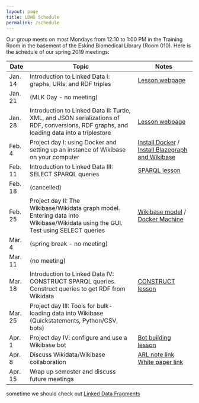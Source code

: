```yaml
---
layout: page
title: LDWG Schedule
permalink: /schedule
---
```



Our group meets on most Mondays from 12:10 to 1:00 PM in the Training Room in the basement of the Eskind Biomedical Library (Room 010).  Here is the schedule of our spring 2019 meetings:

| Date | Topic | Notes |
|------|-------|-------|
| Jan. 14 | Introduction to Linked Data I: graphs, URIs, and RDF triples | [Lesson webpage](https://heardlibrary.github.io/digital-scholarship/lod/graphs/) |
| Jan. 21 | (MLK Day - no meeting) |  |
| Jan. 28 | Introduction to Linked Data II: Turtle, XML, and JSON serializations of RDF, conversions, RDF graphs, and loading data into a triplestore | [Lesson webpage](https://heardlibrary.github.io/digital-scholarship/lod/serialization/) |
| Feb. 4 | Project day I: using Docker and setting up an instance of Wikibase on your computer | [Install Docker](https://heardlibrary.github.io/digital-scholarship/host/docker/) / [Install Blazegraph and Wikibase](https://heardlibrary.github.io/digital-scholarship/lod/install/)|
| Feb. 11 | Introduction to Linked Data III: SELECT SPARQL queries | [SPARQL lesson](https://heardlibrary.github.io/digital-scholarship/lod/sparql/) |
| Feb. 18 | (cancelled) |  |
| Feb. 25 | Project day II: The Wikibase/Wikidata graph model. Entering data into Wikibase/Wikidata using the GUI. Test using SELECT queries | [Wikibase model](https://heardlibrary.github.io/digital-scholarship/lod/wikibase/) / [Docker Machine](https://heardlibrary.github.io/digital-scholarship/host/dockermachine/)|
| Mar. 4 | (spring break - no meeting) |  |
| Mar. 11 | (no meeting) |  |
| Mar. 18 | Introduction to Linked Data IV: CONSTRUCT SPARQL queries.  Construct queries to get RDF from Wikidata | [CONSTRUCT lesson](https://heardlibrary.github.io/digital-scholarship/lod/sparql/#construct-sparql-queries) |
| Mar. 25 | Project day III: Tools for bulk-loading data into Wikibase (Quickstatements, Python/CSV, bots) |  |
| Apr. 1 | Project day IV: configure and use a Wikibase bot | [Bot building lesson](https://heardlibrary.github.io/digital-scholarship/host/wikidata/bot/) |
| Apr. 8 | Discuss Wikidata/Wikibase collaboration | [ARL note link](https://www.arl.org/news/arl-news/4682-arl-wikimedia-and-linked-open-data-draft-white-paper-open-for-comments-through-november-30#.W_wEiJNKhKk) [White paper link](https://docs.google.com/document/d/1ZsOyw2sOD3a7xJQ6XCSYDGjZUPxGGl8tuvC7vvtlJRU/edit) |
| Apr. 15 | Wrap up semester and discuss future meetings |  |

sometime we should check out [Linked Data Fragments](http://linkeddatafragments.org/)